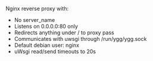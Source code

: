Nginx reverse proxy with:

* No server_name
* Listens on 0.0.0.0:80 only
* Redirects anything under / to proxy pass
* Communicates with uwsgi through /run/ygg/ygg.sock
* Default debian user: nginx
* uWsgi read/send timeouts to 20s
